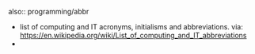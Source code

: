 also:: programming/abbr
- list of computing and IT acronyms, initialisms and abbreviations. via: https://en.wikipedia.org/wiki/List_of_computing_and_IT_abbreviations
-